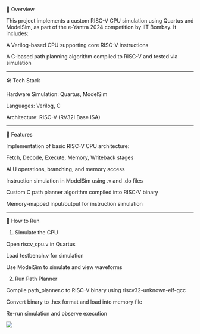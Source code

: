 🔧 Overview

This project implements a custom RISC-V CPU simulation using Quartus and ModelSim, as part of the e-Yantra 2024 competition by IIT Bombay. It includes:

A Verilog-based CPU supporting core RISC-V instructions

A C-based path planning algorithm compiled to RISC-V and tested via simulation



---

🛠️ Tech Stack

Hardware Simulation: Quartus, ModelSim

Languages: Verilog, C

Architecture: RISC-V (RV32I Base ISA)

---

🚀 Features

Implementation of basic RISC-V CPU architecture:

Fetch, Decode, Execute, Memory, Writeback stages

ALU operations, branching, and memory access


Instruction simulation in ModelSim using .v and .do files

Custom C path planner algorithm compiled into RISC-V binary

Memory-mapped input/output for instruction simulation

---

🧪 How to Run

1. Simulate the CPU

Open riscv_cpu.v in Quartus

Load testbench.v for simulation

Use ModelSim to simulate and view waveforms


2. Run Path Planner

Compile path_planner.c to RISC-V binary using riscv32-unknown-elf-gcc

Convert binary to .hex format and load into memory file

Re-run simulation and observe execution

![](img2.jpg)